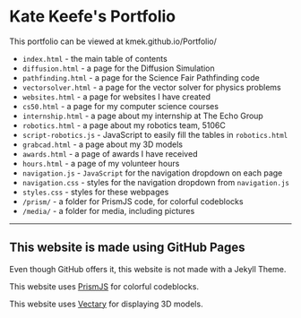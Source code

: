 # Kate Keefe's Portfolio

This portfolio can be viewed at kmek.github.io/Portfolio/

* `index.html` - the main table of contents
* `diffusion.html` - a page for the Diffusion Simulation
* `pathfinding.html` - a page for the Science Fair Pathfinding code
* `vectorsolver.html` - a page for the vector solver for physics problems
* `websites.html` - a page for websites I have created
* `cs50.html` - a page for my computer science courses
* `internship.html` - a page about my internship at The Echo Group
* `robotics.html` - a page about my robotics team, 5106C
* `script-robotics.js` - JavaScript to easily fill the tables in `robotics.html`
* `grabcad.html` - a page about my 3D models
* `awards.html` - a page of awards I have received
* `hours.html` - a page of my volunteer hours
* `navigation.js` - `JavaScript` for the navigation dropdown on each page
* `navigation.css` - styles for the navigation dropdown from `navigation.js`
* `styles.css` - styles for these webpages
* `/prism/` - a folder for PrismJS code, for colorful codeblocks
* `/media/` - a folder for media, including pictures

---

## This website is made using GitHub Pages

Even though GitHub offers it, this website is not made with a Jekyll Theme. 

This website uses [PrismJS](https://prismjs.com/) for colorful codeblocks.

This website uses [Vectary](https://www.vectary.com/) for displaying 3D models.

